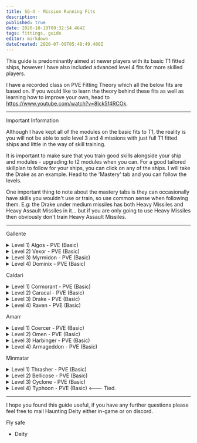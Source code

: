 ```yaml
---
title: SG-4 - Mission Running Fits
description: 
published: true
date: 2020-10-18T09:32:54.464Z
tags: fittings, guide
editor: markdown
dateCreated: 2020-07-09T05:48:49.400Z
---
```


This guide is predominantly aimed at newer players with its basic T1 fitted ships, however I have also included advanced level 4 fits for more skilled players.

I have a recorded class on PVE Fitting Theory which all the below fits are based on. If you would like to learn the theory behind these fits as well as learning how to improve your own, head to https://www.youtube.com/watch?v=8Ick5f4RCOk.

---
Important Information

Although I have kept all of the modules on the basic fits to T1, the reality is you will not be able to solo level 3 and 4 missions with just full T1 fitted ships and little in the way of skill training.

It is important to make sure that you train good skills alongside your ship and modules - upgrading to t2 modules when you can.  For a good tailored skillplan to follow for your ships, you can click on any of the ships. I will take the Drake as an example.  Head to the 'Mastery' tab and you can follow the levels.

One important thing to note about the mastery tabs is they can occasionally have skills you wouldn't use or train, so use common sense when following them.  E.g: the Drake under medium missiles has both Heavy Missiles and Heavy Assault Missiles in it... but if you are only going to use Heavy Missiles then obviously don't train Heavy Assault Missiles.

---
Gallente
<details>
  <summary>Level 1) Algos - PVE (Basic)</summary>
[Algos, Algos - PVE (Basic)]

Small I-a Enduring Armor Repairer
Upgraded Multispectrum Coating I
AE-K Compact Drone Damage Amplifier

5MN Quad LiF Restrained Microwarpdrive
Eutectic Compact Cap Recharger
Denny Enduring Omnidirectional Tracking Link

125mm Compressed Coil Gun I
125mm Compressed Coil Gun I
125mm Compressed Coil Gun I
125mm Compressed Coil Gun I
125mm Compressed Coil Gun I
[Empty High slot]

[Empty Rig slot]
[Empty Rig slot]
[Empty Rig slot]


Hornet I x12


Antimatter Charge S x5000
Iron Charge S x5000
Tracking Speed Script x1
</details>
<details>
  <summary>Level 2) Vexor - PVE (Basic)</summary>
[Vexor, Vexor - PVE (Basic)]

AE-K Compact Drone Damage Amplifier
Medium I-a Enduring Armor Repairer
Medium I-a Enduring Armor Repairer
Prototype Compact Thermal Armor Hardener I
Prototype Compact Kinetic Armor Hardener I

50MN Y-T8 Compact Microwarpdrive
Medium Compact Pb-Acid Cap Battery
Medium Compact Pb-Acid Cap Battery
Denny Enduring Omnidirectional Tracking Link

Dual 150mm Compressed Coil Gun I
Dual 150mm Compressed Coil Gun I
Dual 150mm Compressed Coil Gun I
Drone Link Augmentor I

Medium Capacitor Control Circuit I
Medium Capacitor Control Circuit I
Medium Capacitor Control Circuit I


Hornet I x9
Vespa I x8


Antimatter Charge M x2500
Iron Charge M x2500
Tracking Speed Script x1
</details>
<details>
  <summary>Level 3) Myrmidon - PVE (Basic)</summary>
[Myrmidon, Myrmidon - PVE (Basic)]

Medium I-a Enduring Armor Repairer
Medium I-a Enduring Armor Repairer
Experimental Enduring Thermal Armor Hardener I
Experimental Enduring Kinetic Armor Hardener I
AE-K Compact Drone Damage Amplifier
AE-K Compact Drone Damage Amplifier

50MN Quad LiF Restrained Microwarpdrive
Large Compact Pb-Acid Cap Battery
Large Compact Pb-Acid Cap Battery
Denny Enduring Omnidirectional Tracking Link
Alumel-Wired Enduring Sensor Booster

Drone Link Augmentor I
Drone Link Augmentor I
[Empty High slot]
[Empty High slot]
[Empty High slot]

Medium Capacitor Control Circuit I
Medium Capacitor Control Circuit I
Medium Capacitor Control Circuit I


Hornet I x8
Vespa I x6
Warden I x4


Scan Resolution Script x1
Targeting Range Script x1
Optimal Range Script x1
Tracking Speed Script x1
</details>
<details>
  <summary>Level 4) Dominix - PVE (Basic)</summary>
[Dominix, Dominix - PVE (Basic)]

Large I-a Enduring Armor Repairer
Large I-a Enduring Armor Repairer
Experimental Enduring Kinetic Armor Hardener I
Experimental Enduring Thermal Armor Hardener I
AE-K Compact Drone Damage Amplifier
AE-K Compact Drone Damage Amplifier
AE-K Compact Drone Damage Amplifier

500MN Quad LiF Restrained Microwarpdrive
Large Compact Pb-Acid Cap Battery
Large Compact Pb-Acid Cap Battery
Alumel-Wired Enduring Sensor Booster
Denny Enduring Omnidirectional Tracking Link

Drone Link Augmentor I
Drone Link Augmentor I
Drone Link Augmentor I
425mm Prototype Gauss Gun
425mm Prototype Gauss Gun
425mm Prototype Gauss Gun

Large Capacitor Control Circuit I
Large Capacitor Control Circuit I
Large Capacitor Control Circuit I


Garde I x6
Hornet I x5
Vespa I x5
Warden I x6


Antimatter Charge L x1000
Iron Charge L x1000
Scan Resolution Script x1
Targeting Range Script x1
Optimal Range Script x1
Tracking Speed Script x1
</details>
  
Caldari
<details>
  <summary>Level 1) Cormorant - PVE (Basic)</summary>
[Cormorant, Cormorant - PVE (Basic)]

Magnetic Field Stabilizer I
Magnetic Field Stabilizer I

5MN Quad LiF Restrained Microwarpdrive
Small Clarity Ward Enduring Shield Booster
Eutectic Compact Cap Recharger

125mm Compressed Coil Gun I
125mm Compressed Coil Gun I
125mm Compressed Coil Gun I
125mm Compressed Coil Gun I
125mm Compressed Coil Gun I
125mm Compressed Coil Gun I
125mm Compressed Coil Gun I
[Empty High slot]

[Empty Rig slot]
[Empty Rig slot]
[Empty Rig slot]


Antimatter Charge S x5000
Iron Charge S x5000
</details>
<details>
  <summary>Level 2) Caracal - PVE (Basic)</summary>
[Caracal, Caracal - PVE (Basic)]

Ballistic Control System I
Ballistic Control System I
Pro-Nav Compact Missile Guidance Enhancer
Mark I Compact Reactor Control Unit

10MN Monopropellant Enduring Afterburner
Large F-S9 Regolith Compact Shield Extender
Large F-S9 Regolith Compact Shield Extender
Enduring Kinetic Shield Hardener
Enduring Thermal Shield Hardener

XR-3200 Heavy Missile Bay
XR-3200 Heavy Missile Bay
XR-3200 Heavy Missile Bay
XR-3200 Heavy Missile Bay
XR-3200 Heavy Missile Bay

Medium Core Defense Field Purger I
Medium Core Defense Field Purger I
Medium Core Defense Field Purger I


Hornet I x2


Scourge Heavy Missile x2500
</details>
<details>
  <summary>Level 3) Drake - PVE (Basic)</summary>
[Drake, Drake - PVE (Basic)]

Ballistic Control System I
Ballistic Control System I
Type-D Restrained Shield Power Relay
Type-D Restrained Shield Power Relay

10MN Monopropellant Enduring Afterburner
Large F-S9 Regolith Compact Shield Extender
Large F-S9 Regolith Compact Shield Extender
Enduring Thermal Shield Hardener
Enduring Kinetic Shield Hardener
Missile Guidance Computer I

XR-3200 Heavy Missile Bay
XR-3200 Heavy Missile Bay
XR-3200 Heavy Missile Bay
XR-3200 Heavy Missile Bay
XR-3200 Heavy Missile Bay
XR-3200 Heavy Missile Bay
[Empty High slot]

Medium Core Defense Field Purger I
Medium Core Defense Field Purger I
Medium Core Defense Field Purger I


Hornet I x5


Scourge Heavy Missile x2500
Missile Precision Script x1
</details>
<details>
  <summary>Level 4) Raven - PVE (Basic)</summary>
[Raven, Raven - PVE (Basic)]

Ballistic Control System I
Ballistic Control System I
Ballistic Control System I
Pro-Nav Compact Missile Guidance Enhancer
Pro-Nav Compact Missile Guidance Enhancer

X-Large Clarity Ward Enduring Shield Booster
Enduring Kinetic Shield Hardener
Enduring Thermal Shield Hardener
Stalwart Restrained Shield Boost Amplifier
Alumel-Wired Enduring Sensor Booster
Large Micro Jump Drive
100MN Monopropellant Enduring Afterburner

'Arbalest' Cruise Launcher I
'Arbalest' Cruise Launcher I
'Arbalest' Cruise Launcher I
'Arbalest' Cruise Launcher I
'Arbalest' Cruise Launcher I
'Arbalest' Cruise Launcher I
Drone Link Augmentor I

Large Capacitor Control Circuit I
Large Capacitor Control Circuit I
Large Capacitor Control Circuit I


Hornet I x5
Warden I x2


Scourge Cruise Missile x1000
Scan Resolution Script x1
Targeting Range Script x1
</details>

Amarr
<details>
  <summary>Level 1) Coercer - PVE (Basic)</summary>
[Coercer, Coercer - PVE (Basic)]

Small I-a Enduring Armor Repairer
Upgraded Multispectrum Coating I
Extruded Compact Heat Sink

5MN Quad LiF Restrained Microwarpdrive
Eutectic Compact Cap Recharger

Dual Anode Light Particle Stream I
Dual Anode Light Particle Stream I
Dual Anode Light Particle Stream I
Dual Anode Light Particle Stream I
Dual Anode Light Particle Stream I
Dual Anode Light Particle Stream I
Dual Anode Light Particle Stream I
Dual Anode Light Particle Stream I

[Empty Rig slot]
[Empty Rig slot]
[Empty Rig slot]


Multifrequency S x8
Radio S x8
</details>
<details>
  <summary>Level 2) Omen - PVE (Basic)</summary>
[Omen, Omen - PVE (Basic)]

Medium I-a Enduring Armor Repairer
Medium I-a Enduring Armor Repairer
Experimental Enduring Kinetic Armor Hardener I
Experimental Enduring Thermal Armor Hardener I
Type-D Restrained Capacitor Power Relay
Extruded Compact Heat Sink

50MN Quad LiF Restrained Microwarpdrive
Medium Compact Pb-Acid Cap Battery
F-12 Enduring Tracking Computer

Focused Anode Medium Particle Stream I
Focused Anode Medium Particle Stream I
Focused Anode Medium Particle Stream I
Focused Anode Medium Particle Stream I
Focused Anode Medium Particle Stream I

Medium Capacitor Control Circuit I
Medium Capacitor Control Circuit I
Medium Capacitor Control Circuit I


Hornet I x8


Multifrequency M x5
Radio M x5
Tracking Speed Script x1
</details>
<details>
  <summary>Level 3) Harbinger - PVE (Basic)</summary>
[Harbinger, Harbinger - PVE (Basic)]

Medium I-a Enduring Armor Repairer
Medium I-a Enduring Armor Repairer
Experimental Enduring Thermal Armor Hardener I
Experimental Enduring Kinetic Armor Hardener I
Extruded Compact Heat Sink
Extruded Compact Heat Sink

50MN Quad LiF Restrained Microwarpdrive
Medium Compact Pb-Acid Cap Battery
Medium Compact Pb-Acid Cap Battery
F-12 Enduring Tracking Computer

Heavy Modulated Energy Beam I
Heavy Modulated Energy Beam I
Heavy Modulated Energy Beam I
Heavy Modulated Energy Beam I
Heavy Modulated Energy Beam I
Heavy Modulated Energy Beam I
[Empty High slot]

Medium Capacitor Control Circuit I
Medium Capacitor Control Circuit I
Medium Capacitor Control Circuit I


Hornet I x5
Warden I x2


Multifrequency M x6
Radio M x6
Standard M x6
Optimal Range Script x1
Tracking Speed Script x1
</details>
<details>
  <summary>Level 4) Armageddon - PVE (Basic)</summary>
[Armageddon, Armageddon - PVE (Basic)]

Large I-a Enduring Armor Repairer
Large I-a Enduring Armor Repairer
Experimental Enduring Thermal Armor Hardener I
Experimental Enduring Kinetic Armor Hardener I
AE-K Compact Drone Damage Amplifier
AE-K Compact Drone Damage Amplifier
AE-K Compact Drone Damage Amplifier

500MN Quad LiF Restrained Microwarpdrive
Large Compact Pb-Acid Cap Battery
F-90 Compact Sensor Booster
Denny Enduring Omnidirectional Tracking Link

Drone Link Augmentor I
Drone Link Augmentor I
'Arbalest' Cruise Launcher I
'Arbalest' Cruise Launcher I
'Arbalest' Cruise Launcher I
'Arbalest' Cruise Launcher I
'Arbalest' Cruise Launcher I

Large Processor Overclocking Unit I
Large Capacitor Control Circuit I
Large Capacitor Control Circuit I


Garde I x6
Hornet I x5
Vespa I x5
Warden I x6


Scourge Cruise Missile x1000
Scan Resolution Script x1
Targeting Range Script x1
Optimal Range Script x1
Tracking Speed Script x1
</details>
  
Minmatar
<details>
  <summary>Level 1) Thrasher - PVE (Basic)</summary>
[Thrasher, Thrasher - PVE (Basic)]

Counterbalanced Compact Gyrostabilizer
Counterbalanced Compact Gyrostabilizer

5MN Quad LiF Restrained Microwarpdrive
Small Clarity Ward Enduring Shield Booster
Eutectic Compact Cap Recharger

250mm Light Carbine Howitzer I
250mm Light Carbine Howitzer I
250mm Light Carbine Howitzer I
250mm Light Carbine Howitzer I
250mm Light Carbine Howitzer I
250mm Light Carbine Howitzer I
250mm Light Carbine Howitzer I
[Empty High slot]

[Empty Rig slot]
[Empty Rig slot]
[Empty Rig slot]


EMP S x1000
Proton S x1000
</details>
<details>
  <summary>Level 2) Bellicose - PVE (Basic)</summary>
[Bellicose, Bellicose - PVE (Basic)]

Ballistic Control System I
Ballistic Control System I
Pro-Nav Compact Missile Guidance Enhancer
Mark I Compact Power Diagnostic System

50MN Cold-Gas Enduring Microwarpdrive
Large F-S9 Regolith Compact Shield Extender
Large F-S9 Regolith Compact Shield Extender
Enduring Kinetic Shield Hardener
Enduring Thermal Shield Hardener

XR-3200 Heavy Missile Bay
XR-3200 Heavy Missile Bay
XR-3200 Heavy Missile Bay
XR-3200 Heavy Missile Bay

Medium Core Defense Field Purger I
Medium Core Defense Field Purger I
Medium Core Defense Field Purger I


Hornet I x4
Vespa I x2


Scourge Heavy Missile x2500
</details>
<details>
  <summary>Level 3) Cyclone - PVE (Basic)</summary>
[Cyclone, Cyclone - PVE (Basic)]

Ballistic Control System I
Ballistic Control System I
Pro-Nav Compact Missile Guidance Enhancer
Type-D Restrained Shield Power Relay
Type-D Restrained Shield Power Relay

50MN Cold-Gas Enduring Microwarpdrive
Large Azeotropic Restrained Shield Extender
Large Azeotropic Restrained Shield Extender
Enduring Kinetic Shield Hardener
Enduring Thermal Shield Hardener

XR-3200 Heavy Missile Bay
XR-3200 Heavy Missile Bay
XR-3200 Heavy Missile Bay
XR-3200 Heavy Missile Bay
XR-3200 Heavy Missile Bay
Shield Command Burst I
Drone Link Augmentor I

Medium Core Defense Field Purger I
Medium Core Defense Field Purger I
Medium Core Defense Field Purger I


Vespa I x5


Scourge Heavy Missile x2500
Shield Extension Charge x600
</details>
<details>
  <summary>Level 4) Typhoon - PVE (Basic) <--- Tied.</summary>
[Typhoon, Typhoon - PVE (Basic)]

Ballistic Control System I
Ballistic Control System I
Ballistic Control System I
Large I-a Enduring Armor Repairer
Large I-a Enduring Armor Repairer
Experimental Enduring Thermal Armor Hardener I
Experimental Enduring Kinetic Armor Hardener I

500MN Cold-Gas Enduring Microwarpdrive
Alumel-Wired Enduring Sensor Booster
Large Compact Pb-Acid Cap Battery
Large Compact Pb-Acid Cap Battery
Missile Guidance Computer I

'Arbalest' Cruise Launcher I
'Arbalest' Cruise Launcher I
'Arbalest' Cruise Launcher I
'Arbalest' Cruise Launcher I
'Arbalest' Cruise Launcher I
'Arbalest' Cruise Launcher I
Drone Link Augmentor I

Large Capacitor Control Circuit I
Large Capacitor Control Circuit I
Large Capacitor Control Circuit I


Hornet I x5
Warden I x4


Scourge Cruise Missile x2500
Missile Precision Script x1
Missile Range Script x1
Scan Resolution Script x1
Targeting Range Script x1
</details>
  
---
I hope you found this guide useful, if you have any further questions please feel free to mail Haunting Deity either in-game or on discord.

Fly safe
   - Deity
